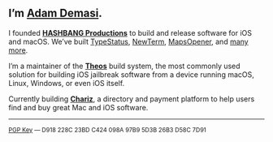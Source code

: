 ## I’m [Adam Demasi](https://kirb.me/).
I founded [**HASHBANG Productions**](https://hashbang.productions/) to build and release software for iOS and macOS. We’ve built [TypeStatus](https://typestatus.com/), [NewTerm](https://chariz.com/get/newterm), [MapsOpener](https://lifehacker.com/mapsopener-automatically-opens-map-links-in-google-maps-5969004), and [many more](https://github.com/hbang).

I’m a maintainer of the [**Theos**](https://theos.dev/) build system, the most commonly used solution for building iOS jailbreak software from a device running macOS, Linux, Windows, or even iOS itself.

Currently building [**Chariz**](https://chariz.com/), a directory and payment platform to help users find and buy great Mac and iOS software.

---

<sup>
<a href="https://keybase.io/kirb/pgp_keys.asc">PGP Key</a> — D918 228C 23BD C424 098A 97B9 5D3B 26B3 D58C 7D91
</sup>
